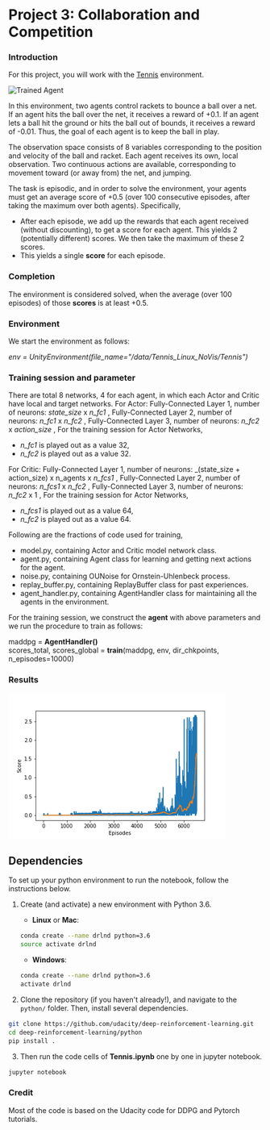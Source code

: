 [//]: # (Image References)

[image1]: https://user-images.githubusercontent.com/10624937/42135623-e770e354-7d12-11e8-998d-29fc74429ca2.gif "Trained Agent"
[image2]: https://user-images.githubusercontent.com/10624937/42135622-e55fb586-7d12-11e8-8a54-3c31da15a90a.gif "Soccer"


# Project 3: Collaboration and Competition

### Introduction

For this project, you will work with the [Tennis](https://github.com/Unity-Technologies/ml-agents/blob/master/docs/Learning-Environment-Examples.md#tennis) environment.

![Trained Agent][image1]

In this environment, two agents control rackets to bounce a ball over a net. If an agent hits the ball over the net, it receives a reward of +0.1.  If an agent lets a ball hit the ground or hits the ball out of bounds, it receives a reward of -0.01.  Thus, the goal of each agent is to keep the ball in play.

The observation space consists of 8 variables corresponding to the position and velocity of the ball and racket. Each agent receives its own, local observation.  Two continuous actions are available, corresponding to movement toward (or away from) the net, and jumping. 

The task is episodic, and in order to solve the environment, your agents must get an average score of +0.5 (over 100 consecutive episodes, after taking the maximum over both agents). Specifically,

- After each episode, we add up the rewards that each agent received (without discounting), to get a score for each agent. This yields 2 (potentially different) scores. We then take the maximum of these 2 scores.
- This yields a single **score** for each episode.


### Completion
The environment is considered solved, when the average (over 100 episodes) of those **scores** is at least +0.5.

### Environment

We start the environment as follows:

_env = UnityEnvironment(file_name="/data/Tennis_Linux_NoVis/Tennis")_

### Training session and parameter

There are total 8 networks, 4 for each agent, in which each Actor and Critic have local and target networks.
For Actor:
Fully-Connected Layer 1, number of neurons: _state_size_ x _n_fc1_ ,
Fully-Connected Layer 2, number of neurons: _n_fc1_ x _n_fc2_ ,
Fully-Connected Layer 3, number of neurons: _n_fc2_ x _action_size_ ,
For the training session for Actor Networks, 
 * _n_fc1_ is played out as a value 32,
 * _n_fc2_ is played out as a value 32.
 
For Critic:
Fully-Connected Layer 1, number of neurons: _(state_size + action_size) x n_agents x _n_fcs1_ ,
Fully-Connected Layer 2, number of neurons: _n_fcs1_ x _n_fc2_ ,
Fully-Connected Layer 3, number of neurons: _n_fc2_ x 1 ,
For the training session for Actor Networks, 
 * _n_fcs1_ is played out as a value 64,
 * _n_fc2_ is played out as a value 64.

Following are the fractions of code used for training,
 * model.py, containing Actor and Critic model network class.
 * agent.py, containing Agent class for learning and getting next actions for the agent.
 * noise.py, containing OUNoise for Ornstein-Uhlenbeck process.
 * replay_buffer.py, containing ReplayBuffer class for past experiences.
 * agent_handler.py, containing AgentHandler class for maintaining all the agents in the environment.


For the training session, we construct the **agent** with above parameters
and we run the procedure to train as follows:

  maddpg = **AgentHandler()**<br>
  scores_total, scores_global = **train**(maddpg, env, dir_chkpoints, n_episodes=10000)


### Results
![Result Graph](plot.png)
  
## Dependencies

To set up your python environment to run the notebook, follow the instructions below.

1. Create (and activate) a new environment with Python 3.6.

	- __Linux__ or __Mac__: 
	```bash
	conda create --name drlnd python=3.6
	source activate drlnd
	```
	- __Windows__: 
	```bash
	conda create --name drlnd python=3.6 
	activate drlnd
	```
	
2. Clone the repository (if you haven't already!), and navigate to the `python/` folder.  Then, install several dependencies.
```bash
git clone https://github.com/udacity/deep-reinforcement-learning.git
cd deep-reinforcement-learning/python
pip install .
```

3. Then run the code cells of **Tennis.ipynb** one by one in jupyter notebook.
```bash
jupyter notebook
```
  
### Credit

Most of the code is based on the Udacity code for DDPG and Pytorch tutorials.
